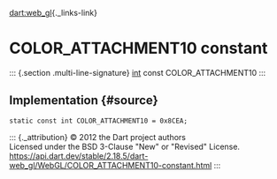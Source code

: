 [dart:web\_gl](../../dart-web_gl/dart-web_gl-library){._links-link}

COLOR\_ATTACHMENT10 constant
============================

::: {.section .multi-line-signature}
[int](../../dart-core/int-class) const COLOR\_ATTACHMENT10
:::

Implementation {#source}
--------------

``` {.language-dart data-language="dart"}
static const int COLOR_ATTACHMENT10 = 0x8CEA;
```

::: {._attribution}
© 2012 the Dart project authors\
Licensed under the BSD 3-Clause \"New\" or \"Revised\" License.\
<https://api.dart.dev/stable/2.18.5/dart-web_gl/WebGL/COLOR_ATTACHMENT10-constant.html>
:::
